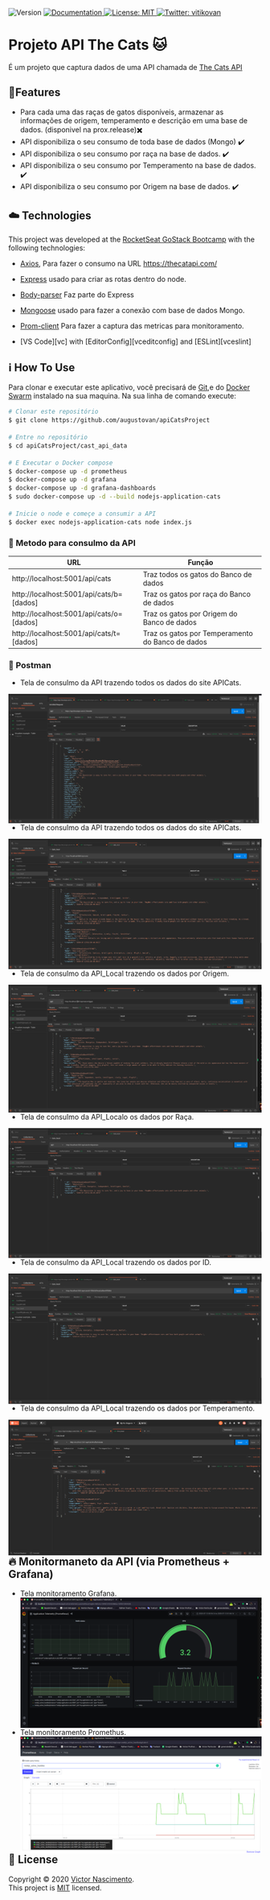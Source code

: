 <p>
  <img alt="Version" src="https://img.shields.io/badge/version-v1-blue.svg?cacheSeconds=2592000" />
  <a href="/" target="_blank">
    <img alt="Documentation" src="https://img.shields.io/badge/documentation-yes-brightgreen.svg" />
  </a>
  <a href="/LICENSE" target="_blank">
    <img alt="License: MIT" src="https://img.shields.io/badge/License-MIT-yellow.svg" />
  </a>
  <a href="https://twitter.com/vitikovan" target="_blank">
    <img alt="Twitter: vitikovan" src="https://img.shields.io/twitter/follow/vitikovan.svg?style=social" />
  </a>
</p>

# Projeto API The Cats  :cat: 

É um projeto que captura dados de uma API chamada de [The Cats API](https://thecatapi.com/)

## :checkered_flag:Features
- Para cada uma das raças de gatos disponíveis, armazenar as informações de
origem, temperamento e descrição em uma base de dados. (disponivel na prox.release):heavy_multiplication_x:
- API disponibiliza o seu consumo de toda base de dados (Mongo) :heavy_check_mark:
- API disponibiliza o seu consumo por raça na base de dados. :heavy_check_mark:
- API disponibiliza o seu consumo por Temperamento na base de dados. :heavy_check_mark:
- API disponibiliza o seu consumo por Origem na base de dados. :heavy_check_mark:



## :cloud: Technologies

This project was developed at the [RocketSeat GoStack Bootcamp](https://rocketseat.com.br/bootcamp) with the following technologies:


-  [Axios](https://github.com/axios/axios), Para fazer o consumo na URL https://thecatapi.com/ 
-  [Express](https://github.com/expressjs/express) usado para criar as rotas dentro do node.
-  [Body-parser](https://github.com/expressjs/body-parser) Faz parte do Express
-  [Mongoose](https://github.com/Automattic/mongoose) usado para fazer a conexão com base de dados Mongo.
-  [Prom-client](https://github.com/siimon/prom-client) Para fazer a captura das metricas para monitoramento.

-  [VS Code][vc] with [EditorConfig][vceditconfig] and [ESLint][vceslint]



## :information_source: How To Use

Para clonar e executar este aplicativo, você precisará de [Git](https://git-scm.com),e do [Docker Swarm](https://docs.docker.com/compose/install/) instalado na sua maquina. Na sua linha de comando execute:

```bash
# Clonar este repositório
$ git clone https://github.com/augustovan/apiCatsProject

# Entre no repositório
$ cd apiCatsProject/cast_api_data

# E Executar o Docker compose
$ docker-compose up -d prometheus
$ docker-compose up -d grafana 
$ docker-compose up -d grafana-dashboards
$ sudo docker-compose up -d --build nodejs-application-cats

# Inicie o node e começe a consumir a API
$ docker exec nodejs-application-cats node index.js
```
### :electric_plug: Metodo para consulmo da API 


| URL                                      | Função                                           |
| -----------------------------------------|--------------------------------------------------|
| http://localhost:5001/api/cats           | Traz todos os gatos do Banco de dados            |
| http://localhost:5001/api/cats/b=[dados] | Traz os gatos por raça do Banco de dados         |
| http://localhost:5001/api/cats/o=[dados] | Traz os gatos por Origem do Banco de dados       |
| http://localhost:5001/api/cats/t=[dados] | Traz os gatos por Temperamento do Banco de dados |



### :rocket: Postman

- Tela de consulmo da API trazendo todos os dados do site APICats.

<img src="github/postman01.png"
     alt="Grafana"
     style="float: left; margin-right: 10px;" />
     
- Tela de consulmo da API trazendo todos os dados do site APICats.

<img src="github/postman05.png"
     alt="Grafana"
     style="float: left; margin-right: 10px;" />

- Tela de consulmo da API_Local trazendo os dados por Origem.

<img src="github/postman02.png"
     alt="Grafana"
     style="float: left; margin-right: 10px;" />

- Tela de consulmo da API_Localo os dados por Raça.

<img src="github/postman03.png"
     alt="Grafana"
     style="float: left; margin-right: 10px;" />


- Tela de consulmo da API_Local trazendo os dados por ID.

<img src="github/postman04.png"
     alt="Grafana"
     style="float: left; margin-right: 10px;" />

- Tela de consulmo da API_Local trazendo os dados por Temperamento.

<img src="github/postman06.png"
     alt="Grafana"
     style="float: left; margin-right: 10px;" />

## :fire: Monitormaneto da API (via Prometheus + Grafana)

- Tela monitoramento Grafana.
<img src="github/grafana_api.png"
     alt="Grafana"
     style="float: left; margin-right: 10px;" />

- Tela monitoramento Promethus.
<img src="github/prometheus-api.png"
     alt="Prometheus"
     style="float: left; margin-right: 10px;" />


## 📝 License

Copyright © 2020 [Victor Nascimento](https://github.com/augustovan).<br />
This project is [MIT](/LICENSE) licensed.

